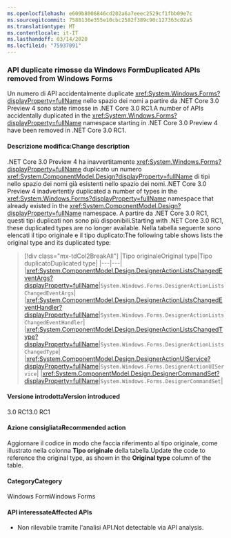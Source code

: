 ```yaml
---
ms.openlocfilehash: e609b8006846cd202a6a7eeec2529cf1fbb09e7c
ms.sourcegitcommit: 7588136e355e10cbc2582f389c90c127363c02a5
ms.translationtype: MT
ms.contentlocale: it-IT
ms.lasthandoff: 03/14/2020
ms.locfileid: "75937091"
---
```

### <a name="duplicated-apis-removed-from-windows-forms"></a><span data-ttu-id="b2828-101">API duplicate rimosse da Windows Form</span><span class="sxs-lookup"><span data-stu-id="b2828-101">Duplicated APIs removed from Windows Forms</span></span>

<span data-ttu-id="b2828-102">Un numero di API accidentalmente duplicate <xref:System.Windows.Forms?displayProperty=fullName> nello spazio dei nomi a partire da .NET Core 3.0 Preview 4 sono state rimosse in .NET Core 3.0 RC1.</span><span class="sxs-lookup"><span data-stu-id="b2828-102">A number of APIs accidentally duplicated in the <xref:System.Windows.Forms?displayProperty=fullName> namespace starting in .NET Core 3.0 Preview 4 have been removed in .NET Core 3.0 RC1.</span></span>

#### <a name="change-description"></a><span data-ttu-id="b2828-103">Descrizione modifica:</span><span class="sxs-lookup"><span data-stu-id="b2828-103">Change description</span></span>

<span data-ttu-id="b2828-104">.NET Core 3.0 Preview 4 ha inavvertitamente <xref:System.Windows.Forms?displayProperty=fullName> duplicato un numero <xref:System.ComponentModel.Design?displayProperty=fullName> di tipi nello spazio dei nomi già esistenti nello spazio dei nomi.</span><span class="sxs-lookup"><span data-stu-id="b2828-104">.NET Core 3.0 Preview 4 inadvertently duplicated a number of types in the <xref:System.Windows.Forms?displayProperty=fullName> namespace that already existed in the <xref:System.ComponentModel.Design?displayProperty=fullName> namespace.</span></span> <span data-ttu-id="b2828-105">A partire da .NET Core 3.0 RC1, questi tipi duplicati non sono più disponibili.</span><span class="sxs-lookup"><span data-stu-id="b2828-105">Starting with .NET Core 3.0 RC1, these duplicated types are no longer available.</span></span> <span data-ttu-id="b2828-106">Nella tabella seguente sono elencati il tipo originale e il tipo duplicato:</span><span class="sxs-lookup"><span data-stu-id="b2828-106">The following table shows lists the original type and its duplicated type:</span></span>

> [!div class="mx-tdCol2BreakAll"]
> |<span data-ttu-id="b2828-107">Tipo originale</span><span class="sxs-lookup"><span data-stu-id="b2828-107">Original type</span></span>|<span data-ttu-id="b2828-108">Tipo duplicato</span><span class="sxs-lookup"><span data-stu-id="b2828-108">Duplicated type</span></span>|
> |---|---|
> |<xref:System.ComponentModel.Design.DesignerActionListsChangedEventArgs?displayProperty=fullName>|`System.Windows.Forms.DesignerActionListsChangedEventArgs`|
> |<xref:System.ComponentModel.Design.DesignerActionListsChangedEventHandler?displayProperty=fullName>|`System.Windows.Forms.DesignerActionListsChangedEventHandler`|
> |<xref:System.ComponentModel.Design.DesignerActionListsChangedType?displayProperty=fullName>|`System.Windows.Forms.DesignerActionListsChangedType`|
> |<xref:System.ComponentModel.Design.DesignerActionUIService?displayProperty=fullName>|`System.Windows.Forms.DesignerActionUIService`|
> |<xref:System.ComponentModel.Design.DesignerCommandSet?displayProperty=fullName>|`System.Windows.Forms.DesignerCommandSet`|

#### <a name="version-introduced"></a><span data-ttu-id="b2828-109">Versione introdotta</span><span class="sxs-lookup"><span data-stu-id="b2828-109">Version introduced</span></span>

<span data-ttu-id="b2828-110">3.0 RC1</span><span class="sxs-lookup"><span data-stu-id="b2828-110">3.0 RC1</span></span>

#### <a name="recommended-action"></a><span data-ttu-id="b2828-111">Azione consigliata</span><span class="sxs-lookup"><span data-stu-id="b2828-111">Recommended action</span></span>

<span data-ttu-id="b2828-112">Aggiornare il codice in modo che faccia riferimento al tipo originale, come illustrato nella colonna **Tipo originale** della tabella.</span><span class="sxs-lookup"><span data-stu-id="b2828-112">Update the code to reference the original type, as shown in the **Original type** column of the table.</span></span>

#### <a name="category"></a><span data-ttu-id="b2828-113">Category</span><span class="sxs-lookup"><span data-stu-id="b2828-113">Category</span></span>

<span data-ttu-id="b2828-114">Windows Form</span><span class="sxs-lookup"><span data-stu-id="b2828-114">Windows Forms</span></span>

#### <a name="affected-apis"></a><span data-ttu-id="b2828-115">API interessate</span><span class="sxs-lookup"><span data-stu-id="b2828-115">Affected APIs</span></span>

- <span data-ttu-id="b2828-116">Non rilevabile tramite l'analisi API.</span><span class="sxs-lookup"><span data-stu-id="b2828-116">Not detectable via API analysis.</span></span>

<!--

### Affected APIs

- Not detectable via API analysis.

-->
